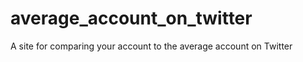average_account_on_twitter
==========================

A site for comparing your account to the average account on Twitter